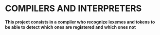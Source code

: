 # COMPILERS AND INTERPRETERS
**This project consists in a compiler who recognize lexemes and tokens to be able to detect which ones are registered and which ones not**